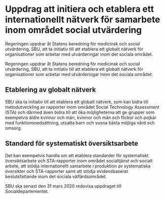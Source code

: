 # Uppdrag att initiera och etablera ett internationellt nätverk för samarbete inom området social utvärdering

Regeringen uppdrar åt Statens beredning för medicinsk och social utvärdering, SBU, att ta initiativ till att etablera ett globalt nätverk för organisationer som arbetar med utvärderingar inom det sociala området.


Regeringen uppdrar åt Statens beredning för medicinsk och social utvärdering, SBU, att ta initiativ till att etablera ett globalt nätverk för organisationer som arbetar med utvärderingar inom det sociala området.


## Etablering av globalt nätverk

SBU ska ta initiativ till att etablera ett globalt nätverk, som kan bidra till metodutveckling av rapporter inom området Social Technology Assessment (STA) och därmed även bidra till att öka möjligheterna att ge grupper som exempelvis äldre kvinnor och män, kvinnor och män och flickor och pojkar med funktionsnedsättning, utsatta barn och vuxna bästa möjliga vård och omsorg.

## Standard för systematiskt översiktsarbete

Det kan exempelvis handla om att etablera standarder för systematiskt översiktsarbete och STA-rapporter inom området socialtjänst och socialt arbete, att stödja internationellt samarbete i produktion av systematiska översikter och STA-rapporter samt att stödja evidensbaserat beslutsfattande inom det sociala välfärdsområdet.

SBU ska senast den 31 mars 2020 redovisa uppdraget till Socialdepartementet.
